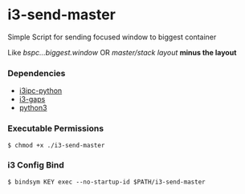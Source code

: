 # i3-send-master

Simple Script for sending focused window to biggest container

Like *bspc...biggest.window*
OR *master/stack layout* **minus the layout**

### Dependencies
- [i3ipc-python](https://github.com/altdesktop/i3ipc-python)
- [i3-gaps](https://github.com/Airblader/i3)
- [python3](https://www.python.org/)
### Executable Permissions
```
$ chmod +x ./i3-send-master
```
### i3 Config Bind
```
$ bindsym KEY exec --no-startup-id $PATH/i3-send-master
```
